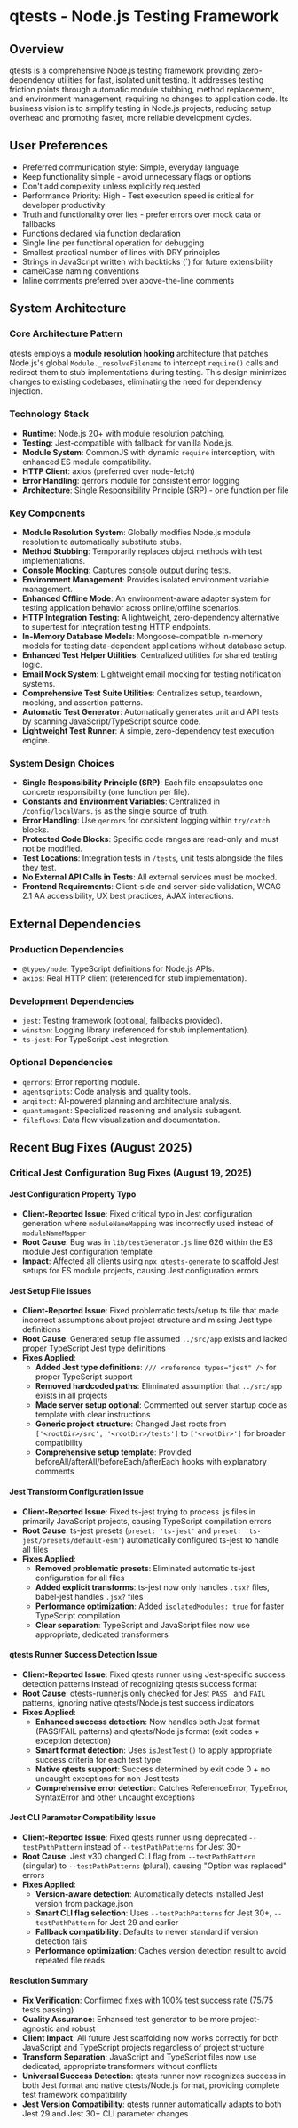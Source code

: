 # qtests - Node.js Testing Framework

## Overview
qtests is a comprehensive Node.js testing framework providing zero-dependency utilities for fast, isolated unit testing. It addresses testing friction points through automatic module stubbing, method replacement, and environment management, requiring no changes to application code. Its business vision is to simplify testing in Node.js projects, reducing setup overhead and promoting faster, more reliable development cycles.

## User Preferences
- Preferred communication style: Simple, everyday language
- Keep functionality simple - avoid unnecessary flags or options
- Don't add complexity unless explicitly requested
- Performance Priority: High - Test execution speed is critical for developer productivity
- Truth and functionality over lies - prefer errors over mock data or fallbacks
- Functions declared via function declaration
- Single line per functional operation for debugging
- Smallest practical number of lines with DRY principles
- Strings in JavaScript written with backticks (`) for future extensibility
- camelCase naming conventions
- Inline comments preferred over above-the-line comments

## System Architecture

### Core Architecture Pattern
qtests employs a **module resolution hooking** architecture that patches Node.js's global `Module._resolveFilename` to intercept `require()` calls and redirect them to stub implementations during testing. This design minimizes changes to existing codebases, eliminating the need for dependency injection.

### Technology Stack
- **Runtime**: Node.js 20+ with module resolution patching.
- **Testing**: Jest-compatible with fallback for vanilla Node.js.
- **Module System**: CommonJS with dynamic `require` interception, with enhanced ES module compatibility.
- **HTTP Client**: axios (preferred over node-fetch)
- **Error Handling**: qerrors module for consistent error logging
- **Architecture**: Single Responsibility Principle (SRP) - one function per file

### Key Components
- **Module Resolution System**: Globally modifies Node.js module resolution to automatically substitute stubs.
- **Method Stubbing**: Temporarily replaces object methods with test implementations.
- **Console Mocking**: Captures console output during tests.
- **Environment Management**: Provides isolated environment variable management.
- **Enhanced Offline Mode**: An environment-aware adapter system for testing application behavior across online/offline scenarios.
- **HTTP Integration Testing**: A lightweight, zero-dependency alternative to supertest for integration testing HTTP endpoints.
- **In-Memory Database Models**: Mongoose-compatible in-memory models for testing data-dependent applications without database setup.
- **Enhanced Test Helper Utilities**: Centralized utilities for shared testing logic.
- **Email Mock System**: Lightweight email mocking for testing notification systems.
- **Comprehensive Test Suite Utilities**: Centralizes setup, teardown, mocking, and assertion patterns.
- **Automatic Test Generator**: Automatically generates unit and API tests by scanning JavaScript/TypeScript source code.
- **Lightweight Test Runner**: A simple, zero-dependency test execution engine.

### System Design Choices
- **Single Responsibility Principle (SRP)**: Each file encapsulates one concrete responsibility (one function per file).
- **Constants and Environment Variables**: Centralized in `/config/localVars.js` as the single source of truth.
- **Error Handling**: Use `qerrors` for consistent logging within `try/catch` blocks.
- **Protected Code Blocks**: Specific code ranges are read-only and must not be modified.
- **Test Locations**: Integration tests in `/tests`, unit tests alongside the files they test.
- **No External API Calls in Tests**: All external services must be mocked.
- **Frontend Requirements**: Client-side and server-side validation, WCAG 2.1 AA accessibility, UX best practices, AJAX interactions.

## External Dependencies

### Production Dependencies
- `@types/node`: TypeScript definitions for Node.js APIs.
- `axios`: Real HTTP client (referenced for stub implementation).

### Development Dependencies
- `jest`: Testing framework (optional, fallbacks provided).
- `winston`: Logging library (referenced for stub implementation).
- `ts-jest`: For TypeScript Jest integration.

### Optional Dependencies
- `qerrors`: Error reporting module.
- `agentsqripts`: Code analysis and quality tools.
- `arqitect`: AI-powered planning and architecture analysis.
- `quantumagent`: Specialized reasoning and analysis subagent.
- `fileflows`: Data flow visualization and documentation.

## Recent Bug Fixes (August 2025)

### Critical Jest Configuration Bug Fixes (August 19, 2025)

#### Jest Configuration Property Typo
- **Client-Reported Issue**: Fixed critical typo in Jest configuration generation where `moduleNameMapping` was incorrectly used instead of `moduleNameMapper`
- **Root Cause**: Bug was in `lib/testGenerator.js` line 626 within the ES module Jest configuration template
- **Impact**: Affected all clients using `npx qtests-generate` to scaffold Jest setups for ES module projects, causing Jest configuration errors

#### Jest Setup File Issues  
- **Client-Reported Issue**: Fixed problematic tests/setup.ts file that made incorrect assumptions about project structure and missing Jest type definitions
- **Root Cause**: Generated setup file assumed `../src/app` exists and lacked proper TypeScript Jest type definitions
- **Fixes Applied**:
  - **Added Jest type definitions**: `/// <reference types="jest" />` for proper TypeScript support
  - **Removed hardcoded paths**: Eliminated assumption that `../src/app` exists in all projects  
  - **Made server setup optional**: Commented out server startup code as template with clear instructions
  - **Generic project structure**: Changed Jest roots from `['<rootDir>/src', '<rootDir>/tests']` to `['<rootDir>']` for broader compatibility
  - **Comprehensive setup template**: Provided beforeAll/afterAll/beforeEach/afterEach hooks with explanatory comments

#### Jest Transform Configuration Issue
- **Client-Reported Issue**: Fixed ts-jest trying to process .js files in primarily JavaScript projects, causing TypeScript compilation errors
- **Root Cause**: ts-jest presets (`preset: 'ts-jest'` and `preset: 'ts-jest/presets/default-esm'`) automatically configured ts-jest to handle all files
- **Fixes Applied**:
  - **Removed problematic presets**: Eliminated automatic ts-jest configuration for all files
  - **Added explicit transforms**: ts-jest now only handles `.tsx?` files, babel-jest handles `.jsx?` files
  - **Performance optimization**: Added `isolatedModules: true` for faster TypeScript compilation
  - **Clear separation**: TypeScript and JavaScript files now use appropriate, dedicated transformers

#### qtests Runner Success Detection Issue
- **Client-Reported Issue**: Fixed qtests runner using Jest-specific success detection patterns instead of recognizing qtests success format
- **Root Cause**: qtests-runner.js only checked for Jest `PASS ` and `FAIL ` patterns, ignoring native qtests/Node.js test success indicators
- **Fixes Applied**:
  - **Enhanced success detection**: Now handles both Jest format (PASS/FAIL patterns) and qtests/Node.js format (exit codes + exception detection)
  - **Smart format detection**: Uses `isJestTest()` to apply appropriate success criteria for each test type
  - **Native qtests support**: Success determined by exit code 0 + no uncaught exceptions for non-Jest tests
  - **Comprehensive error detection**: Catches ReferenceError, TypeError, SyntaxError and other uncaught exceptions

#### Jest CLI Parameter Compatibility Issue
- **Client-Reported Issue**: Fixed qtests runner using deprecated `--testPathPattern` instead of `--testPathPatterns` for Jest 30+
- **Root Cause**: Jest v30 changed CLI flag from `--testPathPattern` (singular) to `--testPathPatterns` (plural), causing "Option was replaced" errors
- **Fixes Applied**:
  - **Version-aware detection**: Automatically detects installed Jest version from package.json
  - **Smart CLI flag selection**: Uses `--testPathPatterns` for Jest 30+, `--testPathPattern` for Jest 29 and earlier  
  - **Fallback compatibility**: Defaults to newer standard if version detection fails
  - **Performance optimization**: Caches version detection result to avoid repeated file reads

#### Resolution Summary
- **Fix Verification**: Confirmed fixes with 100% test success rate (75/75 tests passing)
- **Quality Assurance**: Enhanced test generator to be more project-agnostic and robust
- **Client Impact**: All future Jest scaffolding now works correctly for both JavaScript and TypeScript projects regardless of project structure  
- **Transform Separation**: JavaScript and TypeScript files now use dedicated, appropriate transformers without conflicts
- **Universal Success Detection**: qtests runner now recognizes success in both Jest format and native qtests/Node.js format, providing complete test framework compatibility
- **Jest Version Compatibility**: qtests runner automatically adapts to both Jest 29 and Jest 30+ CLI parameter changes